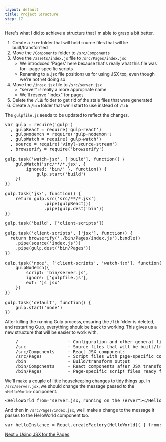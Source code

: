 ```yaml
---
layout: default
title: Project Structure
step: 17
---
```

Here's what I did to achieve a structure that I'm able to grasp a bit better.

1. Create a `/src` folder that will hold source files that will be built/transformed
1. Move the `/Components` folder to `/src/Components`
1. Move the `/assets/index.js` file to `/src/Pages/index.jsx`
    - We introduced 'Pages' here because that's really what this file was for--page-specific scripts
    - Renaming to a .jsx file positions us for using JSX too, even though we're not yet doing so
1. Move the `/index.jsx` file to `/src/server.jsx`
    - "server" is really a more appropriate name
    - We'll reserve "index" for pages
1. Delete the `/lib` folder to get rid of the stale files that were generated
1. Create a `/bin` folder that we'll start to use instead of `/lib`

The `gulpfile.js` needs to be updated to reflect the changes.

<pre class="brush: js">
var gulp = require('gulp')
  , gulpReact = require('gulp-react')
  , gulpNodemon = require('gulp-nodemon')
  , gulpWatch = require('gulp-watch')
  , source = require('vinyl-source-stream')
  , browserify = require('browserify')

gulp.task('watch-jsx', ['build'], function() {
    gulpWatch('src/**/*.jsx', {
        ignored: 'bin/' }, function() {
            gulp.start('build')
    })
})

gulp.task('jsx', function() {
    return gulp.src('src/**/*.jsx')
               .pipe(gulpReact())
               .pipe(gulp.dest('bin'))
})

gulp.task('build', ['client-scripts'])

gulp.task('client-scripts', ['jsx'], function() {
  return browserify('./bin/Pages/index.js').bundle()
    .pipe(source('index.js'))
    .pipe(gulp.dest('bin/Pages'))
})

gulp.task('node', ['client-scripts', 'watch-jsx'], function() {
    gulpNodemon({
        script: 'bin/server.js',
        ignore: ['gulpfile.js'],
        ext: 'js jsx'
    })
})

gulp.task('default', function() {
    gulp.start('node')
})
</pre>

After killing the running Gulp process, ensuring the `/lib` folder is deleted, and restarting Gulp, everything should be back to working.  This gives us a new structure that will be easier to work with.

<pre>
    /                   - Configuration and other general files
    /src                - Source files that will be built/transformed
    /src/Components     - React JSX components
    /src/Pages          - Script files with page-specific code
    /bin                - Build/transform output
    /bin/Components     - React components after JSX transform
    /bin/Pages          - Page-specific script files ready for use in the browser
</pre>

We'll make a couple of little housekeeping changes to tidy things up.  In `/src/server.jsx`, we should change the message passed to the `<HelloWorld>` component.

<pre class="brush: js">
&lt;HelloWorld from="server.jsx, running on the server"&gt;&lt;/HelloWorld&gt;
</pre>

And then in `/src/Pages/index.jsx`, we'll make a change to the message it passes to the HelloWorld component too.

<pre class="brush: js">
var helloInstance = React.createFactory(HelloWorld)( { from: "index.jsx, transformed and running on the client" } );
</pre>

[Next » Using JSX for the Pages](18-jsx-pages)
